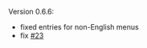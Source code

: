 Version 0.6.6:

* fixed entries for non-English menus
* fix [#23](https://github.com/aziz/DistractionFreeWindow/issues/23)
